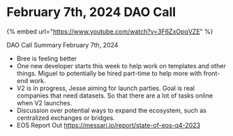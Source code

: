 # February 7th, 2024 DAO Call

{% embed url="https://www.youtube.com/watch?v=3F6ZxOpqVZE" %}

DAO Call Summary February 7th, 2024

* Bree is feeling better
* One new developer starts this week to help work on templates and other things. Miguel to potentially be hired part-time to help more with front-end work.
* V2 is in progress, Jesse aiming for launch parties. Goal is real companies that need datasets. So that there are a lot of tasks online when V2 launches.
* Discussion over potential ways to expand the ecosystem, such as centralized exchanges or bridges.
* EOS Report Out https://messari.io/report/state-of-eos-q4-2023
